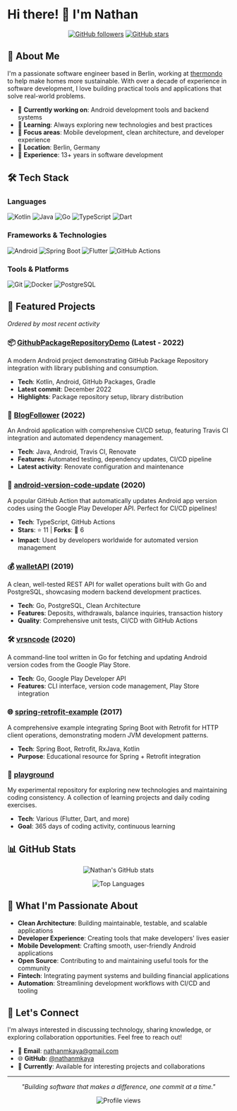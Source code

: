 # Hi there! 👋 I'm Nathan

<div align="center">
  
[![GitHub followers](https://img.shields.io/github/followers/nathanmkaya?label=Follow&style=social)](https://github.com/nathanmkaya)
[![GitHub stars](https://img.shields.io/github/stars/nathanmkaya?style=social)](https://github.com/nathanmkaya)

</div>

## 🚀 About Me

I'm a passionate software engineer based in Berlin, working at [thermondo](https://thermondo.de) to help make homes more sustainable. With over a decade of experience in software development, I love building practical tools and applications that solve real-world problems.

- 🔧 **Currently working on**: Android development tools and backend systems
- 🌱 **Learning**: Always exploring new technologies and best practices
- 🎯 **Focus areas**: Mobile development, clean architecture, and developer experience
- 📍 **Location**: Berlin, Germany
- 💼 **Experience**: 13+ years in software development

## 🛠️ Tech Stack

### Languages
![Kotlin](https://img.shields.io/badge/Kotlin-0095D5?style=flat-square&logo=kotlin&logoColor=white)
![Java](https://img.shields.io/badge/Java-ED8B00?style=flat-square&logo=java&logoColor=white)
![Go](https://img.shields.io/badge/Go-00ADD8?style=flat-square&logo=go&logoColor=white)
![TypeScript](https://img.shields.io/badge/TypeScript-007ACC?style=flat-square&logo=typescript&logoColor=white)
![Dart](https://img.shields.io/badge/Dart-0175C2?style=flat-square&logo=dart&logoColor=white)

### Frameworks & Technologies
![Android](https://img.shields.io/badge/Android-3DDC84?style=flat-square&logo=android&logoColor=white)
![Spring Boot](https://img.shields.io/badge/Spring_Boot-6DB33F?style=flat-square&logo=spring-boot&logoColor=white)
![Flutter](https://img.shields.io/badge/Flutter-02569B?style=flat-square&logo=flutter&logoColor=white)
![GitHub Actions](https://img.shields.io/badge/GitHub_Actions-2088FF?style=flat-square&logo=github-actions&logoColor=white)

### Tools & Platforms
![Git](https://img.shields.io/badge/Git-F05032?style=flat-square&logo=git&logoColor=white)
![Docker](https://img.shields.io/badge/Docker-2496ED?style=flat-square&logo=docker&logoColor=white)
![PostgreSQL](https://img.shields.io/badge/PostgreSQL-316192?style=flat-square&logo=postgresql&logoColor=white)

## 🎯 Featured Projects
*Ordered by most recent activity*

### 📦 [GithubPackageRepositoryDemo](https://github.com/nathanmkaya/GithubPackageRepositoryDemo) **(Latest - 2022)**
A modern Android project demonstrating GitHub Package Repository integration with library publishing and consumption.
- **Tech**: Kotlin, Android, GitHub Packages, Gradle
- **Latest commit**: December 2022
- **Highlights**: Package repository setup, library distribution

### 📱 [BlogFollower](https://github.com/nathanmkaya/BlogFollower) **(2022)**
An Android application with comprehensive CI/CD setup, featuring Travis CI integration and automated dependency management.
- **Tech**: Java, Android, Travis CI, Renovate
- **Features**: Automated testing, dependency updates, CI/CD pipeline
- **Latest activity**: Renovate configuration and maintenance

### 🤖 [android-version-code-update](https://github.com/nathanmkaya/android-version-code-update) **(2020)**
A popular GitHub Action that automatically updates Android app version codes using the Google Play Developer API. Perfect for CI/CD pipelines!
- **Tech**: TypeScript, GitHub Actions
- **Stars**: ⭐ 11 | **Forks**: 🍴 6
- **Impact**: Used by developers worldwide for automated version management

### 💰 [walletAPI](https://github.com/nathanmkaya/walletAPI) **(2019)**
A clean, well-tested REST API for wallet operations built with Go and PostgreSQL, showcasing modern backend development practices.
- **Tech**: Go, PostgreSQL, Clean Architecture
- **Features**: Deposits, withdrawals, balance inquiries, transaction history
- **Quality**: Comprehensive unit tests, CI/CD with GitHub Actions

### 🛠️ [vrsncode](https://github.com/nathanmkaya/vrsncode) **(2020)**
A command-line tool written in Go for fetching and updating Android version codes from the Google Play Store.
- **Tech**: Go, Google Play Developer API
- **Features**: CLI interface, version code management, Play Store integration

### 🌐 [spring-retrofit-example](https://github.com/nathanmkaya/spring-retrofit-example) **(2017)**
A comprehensive example integrating Spring Boot with Retrofit for HTTP client operations, demonstrating modern JVM development patterns.
- **Tech**: Spring Boot, Retrofit, RxJava, Kotlin
- **Purpose**: Educational resource for Spring + Retrofit integration

### 🧪 [playground](https://github.com/nathanmkaya/playground)
My experimental repository for exploring new technologies and maintaining coding consistency. A collection of learning projects and daily coding exercises.
- **Tech**: Various (Flutter, Dart, and more)
- **Goal**: 365 days of coding activity, continuous learning

## 📊 GitHub Stats

<div align="center">
  
![Nathan's GitHub stats](https://github-readme-stats.vercel.app/api?username=nathanmkaya&show_icons=true&theme=default&count_private=true)

![Top Languages](https://github-readme-stats.vercel.app/api/top-langs/?username=nathanmkaya&layout=compact&theme=default)

</div>

## 🌟 What I'm Passionate About

- **Clean Architecture**: Building maintainable, testable, and scalable applications
- **Developer Experience**: Creating tools that make developers' lives easier
- **Mobile Development**: Crafting smooth, user-friendly Android applications
- **Open Source**: Contributing to and maintaining useful tools for the community
- **Fintech**: Integrating payment systems and building financial applications
- **Automation**: Streamlining development workflows with CI/CD and tooling

## 🤝 Let's Connect

I'm always interested in discussing technology, sharing knowledge, or exploring collaboration opportunities. Feel free to reach out!

- 📧 **Email**: nathanmkaya@gmail.com
- 🌐 **GitHub**: [@nathanmkaya](https://github.com/nathanmkaya)
- 💼 **Currently**: Available for interesting projects and collaborations

---

<div align="center">

*"Building software that makes a difference, one commit at a time."*

![Profile views](https://komarev.com/ghpvc/?username=nathanmkaya&color=blueviolet)

</div>
